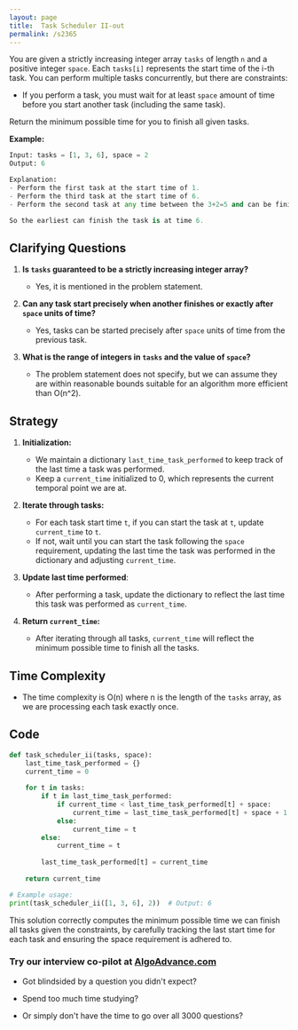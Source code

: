 ```yaml
---
layout: page
title:  Task Scheduler II-out
permalink: /s2365
---
```


You are given a strictly increasing integer array `tasks` of length `n` and a positive integer `space`. Each `tasks[i]` represents the start time of the i-th task. You can perform multiple tasks concurrently, but there are constraints:

- If you perform a task, you must wait for at least `space` amount of time before you start another task (including the same task).

Return the minimum possible time for you to finish all given tasks.

**Example:**

```python
Input: tasks = [1, 3, 6], space = 2
Output: 6

Explanation:
- Perform the first task at the start time of 1.
- Perform the third task at the start time of 6.
- Perform the second task at any time between the 3+2=5 and can be finished at the end time 6.

So the earliest can finish the task is at time 6.
```

## Clarifying Questions

1. **Is `tasks` guaranteed to be a strictly increasing integer array?**
   - Yes, it is mentioned in the problem statement.
   
2. **Can any task start precisely when another finishes or exactly after `space` units of time?**
   - Yes, tasks can be started precisely after `space` units of time from the previous task.

3. **What is the range of integers in `tasks` and the value of `space`?**
   - The problem statement does not specify, but we can assume they are within reasonable bounds suitable for an algorithm more efficient than O(n^2).

## Strategy

1. **Initialization:**
   - We maintain a dictionary `last_time_task_performed` to keep track of the last time a task was performed.
   - Keep a `current_time` initialized to 0, which represents the current temporal point we are at.

2. **Iterate through tasks:**
   - For each task start time `t`, if you can start the task at `t`, update `current_time` to `t`.
   - If not, wait until you can start the task following the `space` requirement, updating the last time the task was performed in the dictionary and adjusting `current_time`.

3. **Update last time performed**:
   - After performing a task, update the dictionary to reflect the last time this task was performed as `current_time`.

4. **Return `current_time`:**
   - After iterating through all tasks, `current_time` will reflect the minimum possible time to finish all the tasks.

## Time Complexity

- The time complexity is O(n) where n is the length of the `tasks` array, as we are processing each task exactly once.

## Code

```python
def task_scheduler_ii(tasks, space):
    last_time_task_performed = {}
    current_time = 0
    
    for t in tasks:
        if t in last_time_task_performed:
            if current_time < last_time_task_performed[t] + space:
                current_time = last_time_task_performed[t] + space + 1
            else:
                current_time = t
        else:
            current_time = t
            
        last_time_task_performed[t] = current_time
    
    return current_time

# Example usage:
print(task_scheduler_ii([1, 3, 6], 2))  # Output: 6
```

This solution correctly computes the minimum possible time we can finish all tasks given the constraints, by carefully tracking the last start time for each task and ensuring the space requirement is adhered to.


### Try our interview co-pilot at [AlgoAdvance.com](https://algoAdvance.com)

- Got blindsided by a question you didn't expect?

- Spend too much time studying?

- Or simply don't have the time to go over all 3000 questions?

